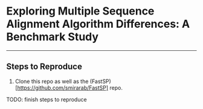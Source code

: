 # Exploring Multiple Sequence Alignment Algorithm Differences: A Benchmark Study

------

## Steps to Reproduce

1. Clone this repo as well as the (FastSP)[https://github.com/smirarab/FastSP] repo.

TODO: finish steps to reproduce
